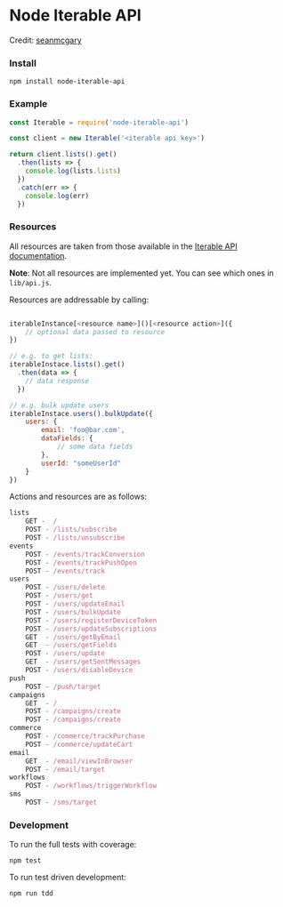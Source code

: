 # Node Iterable API
Credit: [seanmcgary](https://github.com/seanmcgary/iterable)


### Install

```
npm install node-iterable-api
```

### Example

```javascript
const Iterable = require('node-iterable-api')

const client = new Iterable('<iterable api key>')

return client.lists().get()
  .then(lists => {
    console.log(lists.lists)
  })
  .catch(err => {
    console.log(err)
  })
```

### Resources

All resources are taken from those available in the [Iterable API documentation](https://app.iterable.com/api/docs).

**Note**: Not all resources are implemented yet. You can see which ones in `lib/api.js`.

Resources are addressable by calling:

```javascript

iterableInstance[<resource name>]()[<resource action>]({
	// optional data passed to resource
})

// e.g. to get lists:
iterableInstace.lists().get()
  .then(data => {
	// data response
  })

// e.g. bulk update users
iterableInstace.users().bulkUpdate({
	users: {
		email: 'foo@bar.com',
		dataFields: {
			// some data fields
		},
		userId: "someUserId"
	}
})
```

Actions and resources are as follows:

```javascript
lists
	GET -  /
	POST - /lists/subscribe
	POST - /lists/unsubscribe
events
	POST - /events/trackConversion
	POST - /events/trackPushOpen
	POST - /events/track
users
	POST - /users/delete
	POST - /users/get
	POST - /users/updateEmail
	POST - /users/bulkUpdate
	POST - /users/registerDeviceToken
	POST - /users/updateSubscriptions
	GET  - /users/getByEmail
	GET  - /users/getFields
	POST - /users/update
	GET  - /users/getSentMessages
	POST - /users/disableDevice
push
	POST - /push/target
campaigns
	GET  - /
	POST - /campaigns/create
	POST - /campaigns/create
commerce
	POST - /commerce/trackPurchase
	POST - /commerce/updateCart
email
	GET  - /email/viewInBrowser
	POST - /email/target
workflows
	POST - /workflows/triggerWorkflow
sms
    POST - /sms/target
```

### Development

To run the full tests with coverage:
```
npm test
```

To run test driven development:
```
npm run tdd
```
